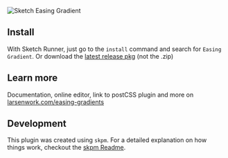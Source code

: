 ![Sketch Easing Gradient](https://github.com/larsenwork/sketch-easing-gradient/blob/master/docs/readme/banner.png?raw=true)

## Install

With Sketch Runner, just go to the `install` command and search for `Easing Gradient`.
Or download the [latest release pkg](https://github.com/larsenwork/sketch-easing-gradient/releases) (not the .zip)

## Learn more

Documentation, online editor, link to postCSS plugin and more on [larsenwork.com/easing-gradients](https://larsenwork.com/easing-gradients/)

## Development

This plugin was created using `skpm`. For a detailed explanation on how things work, checkout the [skpm Readme](https://github.com/skpm/skpm/blob/master/README.md).
